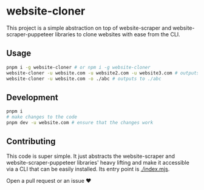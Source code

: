 # website-cloner

This project is a simple abstraction on top of website-scraper and website-scraper-puppeteer libraries to clone websites with ease from the CLI.

## Usage

```sh
pnpm i -g website-cloner # or npm i -g website-cloner
website-cloner -u website.com -u website2.com -u website3.com # outputs to ./website-cloner-artifacts_timestamp by default
website-cloner -u website.com -o ./abc # outputs to ./abc
```

## Development

```sh
pnpm i 
# make changes to the code
pnpm dev -u website.com # ensure that the changes work
``` 

## Contributing

This code is super simple. It just abstracts the website-scraper and website-scraper-puppeteer libraries' heavy lifting and make it accessible via a CLI that can be easily installed. Its entry point is [./index.mjs](./index.mjs).

Open a pull request or an issue ❤️
